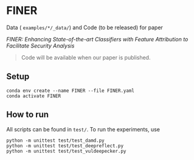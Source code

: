 # FINER

Data ( `examples/*/_data/`) and Code (to be released) for paper

*FINER: Enhancing State-of-the-art Classifiers with Feature Attribution to Facilitate Security Analysis*

> Code will be available when our paper is published.

## Setup

```shell
conda env create --name FINER --file FINER.yaml
conda activate FINER
```

## How to run

All scripts can be found in `test/`. To run the experiments, use 

```shell
python -m unittest test/test_damd.py
python -m unittest test/test_deepreflect.py
python -m unittest test/test_vuldeepecker.py
```
